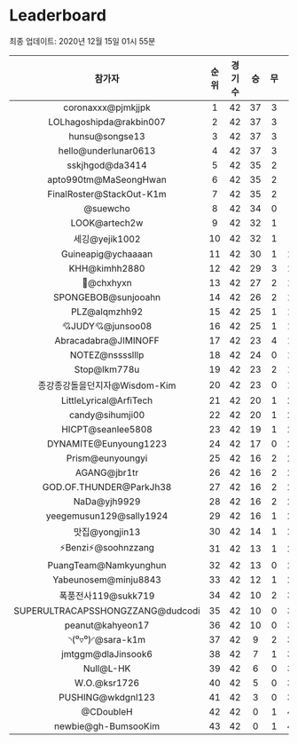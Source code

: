 # Leaderboard
최종 업데이트: 2020년 12월 15일 01시 55분




| 참가자 | 순위 | 경기수 | 승 | 무 | 패 | 승점 |
|:---:|:---:|:---:|:---:|:---:|:---:|:---:|
| coronaxxx@pjmkjjpk | 1 | 42 | 37 | 3 | 2 | 114 |
| LOLhagoshipda@rakbin007 | 2 | 42 | 37 | 3 | 2 | 114 |
| hunsu@songse13 | 3 | 42 | 37 | 3 | 2 | 114 |
| hello@underlunar0613 | 4 | 42 | 37 | 3 | 2 | 114 |
| sskjhgod@da3414 | 5 | 42 | 35 | 2 | 5 | 107 |
| apto990tm@MaSeongHwan | 6 | 42 | 35 | 2 | 5 | 107 |
| FinalRoster@StackOut-K1m | 7 | 42 | 35 | 2 | 5 | 107 |
| @suewcho | 8 | 42 | 34 | 0 | 8 | 102 |
| LOOK@artech2w | 9 | 42 | 32 | 1 | 9 | 97 |
| 세깅@yejik1002 | 10 | 42 | 32 | 1 | 9 | 97 |
| Guineapig@ychaaaan | 11 | 42 | 30 | 1 | 11 | 91 |
| KHH@kimhh2880 | 12 | 42 | 29 | 3 | 10 | 90 |
| 👑@chxhyxn | 13 | 42 | 27 | 2 | 13 | 83 |
| SPONGEBOB@sunjooahn | 14 | 42 | 26 | 2 | 14 | 80 |
| PLZ@alqmzhh92 | 15 | 42 | 25 | 1 | 16 | 76 |
| 💘JUDY💘@junsoo08 | 16 | 42 | 25 | 1 | 16 | 76 |
| Abracadabra@JIMINOFF | 17 | 42 | 23 | 4 | 15 | 73 |
| NOTEZ@nsssslllp | 18 | 42 | 24 | 0 | 18 | 72 |
| Stop@lkm778u | 19 | 42 | 23 | 2 | 17 | 71 |
| 종강종강돌을던지자@Wisdom-Kim | 20 | 42 | 23 | 0 | 19 | 69 |
| LittleLyrical@ArfiTech | 21 | 42 | 20 | 1 | 21 | 61 |
| candy@sihumji00 | 22 | 42 | 20 | 1 | 21 | 61 |
| HICPT@seanlee5808 | 23 | 42 | 19 | 1 | 22 | 58 |
| DYNAMITE@Eunyoung1223 | 24 | 42 | 17 | 0 | 25 | 51 |
| Prism@eunyoungyi | 25 | 42 | 16 | 2 | 24 | 50 |
| AGANG@jbr1tr | 26 | 42 | 16 | 2 | 24 | 50 |
| GOD.OF.THUNDER@ParkJh38 | 27 | 42 | 16 | 2 | 24 | 50 |
| NaDa@yjh9929 | 28 | 42 | 16 | 2 | 24 | 50 |
| yeegemusun129@sally1924 | 29 | 42 | 16 | 1 | 25 | 49 |
| 맛집@yongjin13 | 30 | 42 | 14 | 1 | 27 | 43 |
| ⚡Benzi⚡@soohnzzang | 31 | 42 | 13 | 1 | 28 | 40 |
| PuangTeam@Namkyunghun | 32 | 42 | 13 | 0 | 29 | 39 |
| Yabeunosem@minju8843 | 33 | 42 | 12 | 1 | 29 | 37 |
| 폭풍전사119@sukk719 | 34 | 42 | 10 | 2 | 30 | 32 |
| SUPERULTRACAPSSHONGZZANG@dudcodi | 35 | 42 | 10 | 0 | 32 | 30 |
| peanut@kahyeon17 | 36 | 42 | 10 | 0 | 32 | 30 |
| ◝(⁰▿⁰)◜@sara-k1m | 37 | 42 | 9 | 2 | 31 | 29 |
| jmtggm@dlaJinsook6 | 38 | 42 | 7 | 1 | 34 | 22 |
| Null@L-HK | 39 | 42 | 6 | 0 | 36 | 18 |
| W.O.@ksr1726 | 40 | 42 | 5 | 0 | 37 | 15 |
| PUSHING@wkdgnl123 | 41 | 42 | 3 | 0 | 39 | 9 |
| @CDoubleH | 42 | 42 | 0 | 1 | 41 | 1 |
| newbie@gh-BumsooKim | 43 | 42 | 0 | 1 | 41 | 1 |